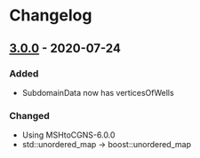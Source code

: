 # Changelog

## [3.0.0] - 2020-07-24

### Added

- SubdomainData now has verticesOfWells

### Changed

- Using MSHtoCGNS-6.0.0
- std::unordered_map -> boost::unordered_map

[3.0.0]: https://github.com/felipegiacomelli/DivideEtImpera/compare/v2.0.0...v3.0.0
